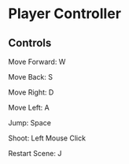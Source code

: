 # Player Controller

## Controls 

Move Forward: W

Move Back: S

Move Right: D

Move Left: A

Jump: Space

Shoot: Left Mouse Click

Restart Scene: J